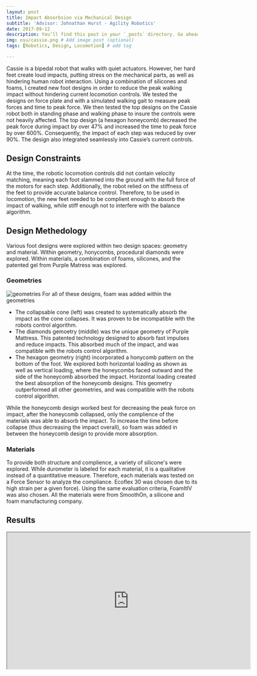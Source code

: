 ```yaml
---
layout: post
title: Impact Absorbsion via Mechanical Design
subtitle: 'Advisor: Johnathan Hurst - Agility Robotics'
date: 2017-09-12 
description: You’ll find this post in your `_posts` directory. Go ahead and edit it and re-build the site to see your changes. # Add post description (optional)
img: osu/cassie.png # Add image post (optional)
tags: [Robotics, Design, Locomotion] # add tag

---
```


Cassie is a bipedal robot that walks with quiet actuators. However, her hard feet create loud impacts, putting stress on the mechanical parts, as well as hindering human robot interaction. Using a combination of silicones and foams, I created new foot designs in order to reduce the peak walking impact without hindering current locomotion controls. We tested the designs on force plate and with a simulated walking gait to measure peak forces and time to peak force. We then tested the top designs on the Cassie robot both in standing phase and walking phase to insure the controls were not heavily affected. The top design (a hexagon honeycomb) decreased the peak force during impact by over 47% and increased the time to peak force by over 600%. Consequently, the impact of each step was reduced by over 90%. The design also integrated seamlessly into Cassie’s current controls.

## Design Constraints
At the time, the robotic locomotion controls did not contain velocity matching, meaning each foot slammed into the ground with the full force of the motors for each step. Additionally, the robot relied on the stiffness of the feet to provide accurate balance control. Therefore, to be used in locomotion, the new feet needed to be complient enough to absorb the impact of walking, while stiff enough not to interfere with the balance algorithm.

## Design Methedology

Various foot designs were explored within two design spaces: geometry and material. Within geometry, honycombs, procedural diamonds were explored. Within materials, a combination of foams, silicones, and the patented gel from Purple Matress was explored.

### Geometries
![geometries]({{site.baseurl}}/assets/img/osu/geoms.png)
For all of these designs, foam was added within the geometries 

* The collapsable cone (left) was created to systematically absorb the impact as the cone collapses. It was proven to be incompatible with the robots control algorithm.
* The diamonds gemoetry (middle) was the unique geometry of Purple Mattress. This patented technology designed to absorb fast impulses and reduce impacts. This absorbed much of the impact, and was compatible with the robots control algorithm.
* The hexagon geometry (right) incorporated a honycomb pattern on the bottom of the foot. We explored both horizontal loading as shown as well as vertical loading, where the honeycombs faced outward and the side of the honeycomb absorbed the impact. Horizontal loading created the best absorption of the honeycomb designs. This geometry outperformed all other geometries, and was compatible with the robots control algorithm.

While the honeycomb design worked best for decreasing the peak force on impact, after the honeycomb collapsed, only the complience of the materials was able to absorb the impact. To increase the time before collapse (thus decreasing the impact overall), so foam was added in between the honeycomb design to provide more absorption. 

### Materials
To provide both structure and complience, a variety of silicone's were explored. While durometer is labeled for each material, it is a qualitative instead of a quantitative measure. Therefore, each materials was tested on a Force Sensor to analyze the compliance. Ecoflex 30 was chosen due to its high strain per a given force). Using the same evaluation criteria, FoamItIV was also chosen. All the materials were from SmoothOn, a silicone and foam manufacturing company.

## Results
<div style="text-align: center">
<iframe src="https://drive.google.com/file/d/1TLNToWvCaxw_bIhwnJBLBgxj5KIDgtc7/preview" width="640" height="360" ></iframe>
</div>

